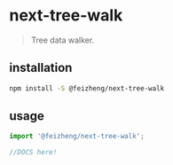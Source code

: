 # next-tree-walk
> Tree data walker.

## installation
```bash
npm install -S @feizheng/next-tree-walk
```

## usage
```js
import '@feizheng/next-tree-walk';

//DOCS here!
```
